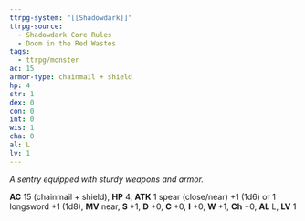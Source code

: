 ```yaml
---
ttrpg-system: "[[Shadowdark]]"
ttrpg-source:
  - Shadowdark Core Rules
  - Doom in the Red Wastes
tags:
  - ttrpg/monster
ac: 15
armor-type: chainmail + shield
hp: 4
str: 1
dex: 0
con: 0
int: 0
wis: 1
cha: 0
al: L
lv: 1
---
```


_A sentry equipped with sturdy weapons and armor._

**AC** 15 (chainmail + shield), **HP** 4, **ATK** 1 spear (close/near) +1 (1d6) or 1 longsword +1 (1d8), **MV** near, **S** +1, **D** +0, **C** +0, **I** +0, **W** +1, **Ch** +0, **AL** L, **LV** 1


